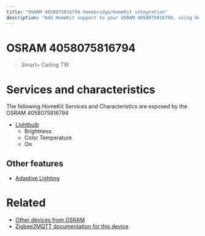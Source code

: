 ```yaml
---
title: "OSRAM 4058075816794 Homebridge/HomeKit integration"
description: "Add HomeKit support to your OSRAM 4058075816794, using Homebridge, Zigbee2MQTT and homebridge-z2m."
---
```

<!---
This file has been GENERATED using src/docgen/docgen.ts
DO NOT EDIT THIS FILE MANUALLY!
-->
# OSRAM 4058075816794
> Smart+ Ceiling TW


# Services and characteristics
The following HomeKit Services and Characteristics are exposed by
the OSRAM 4058075816794

* [Lightbulb](../../light.md)
  * Brightness
  * Color Temperature
  * On

## Other features
* [Adaptive Lighting](../../light.md)

# Related
* [Other devices from OSRAM](../index.md#osram)
* [Zigbee2MQTT documentation for this device](https://www.zigbee2mqtt.io/devices/4058075816794.html)